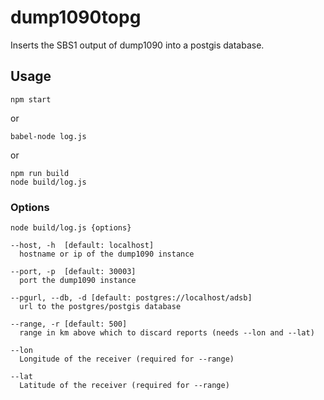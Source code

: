 # dump1090topg

Inserts the SBS1 output of dump1090 into a postgis database.

## Usage

```
npm start
```
or
```
babel-node log.js
```
or
```
npm run build
node build/log.js
```

### Options

```
node build/log.js {options}

--host, -h  [default: localhost]
  hostname or ip of the dump1090 instance
  
--port, -p  [default: 30003]
  port the dump1090 instance
  
--pgurl, --db, -d [default: postgres://localhost/adsb]
  url to the postgres/postgis database

--range, -r [default: 500]
  range in km above which to discard reports (needs --lon and --lat)
  
--lon
  Longitude of the receiver (required for --range)

--lat
  Latitude of the receiver (required for --range)
```
